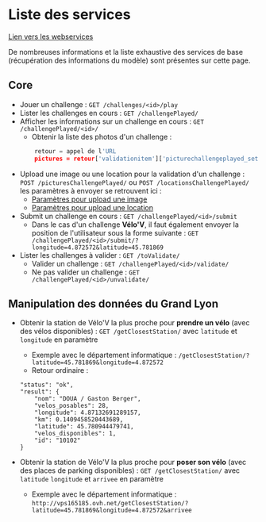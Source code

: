 # Liste des services

[Lien vers les webservices](http://vps165185.ovh.net/)

De nombreuses informations et la liste exhaustive des services de base (récupération des informations du modèle) sont présentes sur cette page.

## Core

- Jouer un challenge : `GET /challenges/<id>/play`
- Lister les challenges en cours : `GET /challengePlayed/`
- Afficher les informations sur un challenge en cours : `GET /challengePlayed/<id>/`
    - Obtenir la liste des photos d'un challenge :
    ```python
        retour = appel de l'URL
        pictures = retour['validationitem']['picturechallengeplayed_set']
    ```
- Upload une image ou une location pour la validation d'un challenge : `POST /picturesChallengePlayed/` ou `POST /locationsChallengePlayed/` les paramètres à envoyer se retrouvent ici :
    - [Paramètres pour upload une image](http://vps165185.ovh.net/picturesChallengePlayed/)
    - [Paramètres pour upload une location](http://vps165185.ovh.net/locationsChallengePlayed/)
- Submit un challenge en cours : `GET /challengePlayed/<id>/submit`
    - Dans le cas d'un challenge **Vélo'V**, il faut également envoyer la position de l'utilisateur sous la forme suivante :
    `GET /challengePlayed/<id>/submit/?longitude=4.872572&latitude=45.781869`
- Lister les challenges à valider : `GET /toValidate/`
    - Valider un challenge : `GET /challengePlayed/<id>/validate/`
    - Ne pas valider un challenge : `GET /challengePlayed/<id>/unvalidate/`


## Manipulation des données du Grand Lyon

- Obtenir la station de Vélo'V la plus proche pour **prendre un vélo** (avec des vélos disponibles) : `GET /getClosestStation/` avec `latitude` et `longitude` en paramètre
    - Exemple avec le département informatique : `/getClosestStation/?latitude=45.781869&longitude=4.872572`
    - Retour ordinaire :
    ```
    "status": "ok",
    "result": {
        "nom": "DOUA / Gaston Berger",
        "velos_posables": 28,
        "longitude": 4.87132691289157,
        "km": 0.1409458520443689,
        "latitude": 45.780944479741,
        "velos_disponibles": 1,
        "id": "10102"
    }
    ```
- Obtenir la station de Vélo'V la plus proche pour **poser son vélo** (avec des places de parking disponibles) : `GET /getClosestStation/` avec `latitude` `longitude` et `arrivee` en paramètre

    - Exemple avec le département informatique : `http://vps165185.ovh.net/getClosestStation/?latitude=45.781869&longitude=4.872572&arrivee`